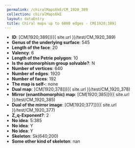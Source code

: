 ```yaml
--- 
 permalink: /chiralMaps6kE/CM_1920_389 
 collection: chiralMaps6kE
 layout: dataEntry
 title: Chiral maps up to 6000 edges - CM[1920;389]
---
```


- **ID**: [CM[1920;389]]({{ site.url }}/test/CM_1920_389)
- **Genus of the underlying surface**: 545
- **Length of the face**: 20
- **Valency**: 6
- **Length of the Petrie polygon**: 10
- **Is the automorphism group solvable?**: N
- **Number of vertices**: 640
- **Number of edges**: 1920
- **Number of faces**: 192
- **The map is self-**: none
- **Dual map**: [CM[1920;378]]({{ site.url }}/test/CM_1920_378)
- **Mirror (enantihomorphic) map**: [CM[1920;385]]({{ site.url }}/test/CM_1920_385)
- **Dual of the mirror image**: [CM[1920;377]]({{ site.url }}/test/CM_1920_377)
- **Z_q-Exponent?**: 2
- **No idea**:  5:385
- **No idea**: Y
- **No idea**: Y
- **Skeleton**: Sk(640;200)
- **Some other kind of skeleton**: nan
